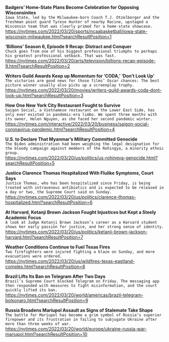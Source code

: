 **Badgers’ Home-State Plans Become Celebration for Opposing Wisconsinites**\
`Iowa State, led by the Milwaukee-born Coach T.J. Otzelberger and the freshman point guard Tyrese Hunter of nearby Racine, upstaged a Wisconsin team that was clearly primed for a home-state showcase.`\
https://nytimes.com/2022/03/20/sports/ncaabasketball/iowa-state-wisconsin-milwaukee.html?searchResultPosition=1

**‘Billions’ Season 6, Episode 9 Recap: Distract and Conquer**\
`Chuck goes from one of his biggest professional triumphs to perhaps his greatest professional setback. That was fast.`\
https://nytimes.com/2022/03/20/arts/television/billions-recap-episode-9.html?searchResultPosition=2

**Writers Guild Awards Keep up Momentum for ‘CODA,’ ‘Don’t Look Up’**\
`The victories are good news for those films’ Oscar chances: The best picture winner usually also picks up a screenplay trophy.`\
https://nytimes.com/2022/03/20/movies/writers-guild-awards-coda-dont-look-up.html?searchResultPosition=3

**How One New York City Restaurant Fought to Survive**\
`Saigon Social, a Vietnamese restaurant on the Lower East Side, has only ever existed in pandemic-era limbo. We spent three months with its owner, Helen Nguyen, as she faced her second pandemic winter.`\
https://nytimes.com/interactive/2022/03/20/business/saigon-social-coronavirus-pandemic.html?searchResultPosition=4

**U.S. to Declare That Myanmar’s Military Committed Genocide**\
`The Biden administration had been weighing the legal designation for the bloody campaign against members of the Rohingya, a minority ethnic group.`\
https://nytimes.com/2022/03/20/us/politics/us-rohingya-genocide.html?searchResultPosition=5

**Justice Clarence Thomas Hospitalized With Flulike Symptoms, Court Says**\
`Justice Thomas, who has been hospitalized since Friday, is being treated with intravenous antibiotics and is expected to be released in a day or two, the Supreme Court said on Sunday.`\
https://nytimes.com/2022/03/20/us/politics/clarence-thomas-hospitalized.html?searchResultPosition=6

**At Harvard, Ketanji Brown Jackson Fought Injustices but Kept a Steely Academic Focus**\
`A look at Judge Ketanji Brown Jackson’s career as a Harvard student shows her early passion for justice, and her strong sense of identity.`\
https://nytimes.com/2022/03/20/us/politics/ketanji-brown-jackson-harvard.html?searchResultPosition=7

**Weather Conditions Continue to Fuel Texas Fires**\
`Two firefighters were injured fighting a blaze on Sunday, and more evacuations were ordered.`\
https://nytimes.com/2022/03/20/us/wildfires-texas-eastland-complex.html?searchResultPosition=8

**Brazil Lifts Its Ban on Telegram After Two Days**\
`Brazil’s Supreme Court blocked Telegram on Friday. The messaging app then responded with measures to fight misinformation, and the court quickly lifted its ban.`\
https://nytimes.com/2022/03/20/world/americas/brazil-telegram-bolsonaro.html?searchResultPosition=9

**Russia Broadens Mariupol Assault as Signs of Stalemate Take Shape**\
`The battle for Mariupol has become a grim symbol of Russia’s superior firepower and its frustration in failing to subjugate Ukraine after more than three weeks of war.`\
https://nytimes.com/2022/03/20/world/europe/ukraine-russia-war-mariupol.html?searchResultPosition=10

